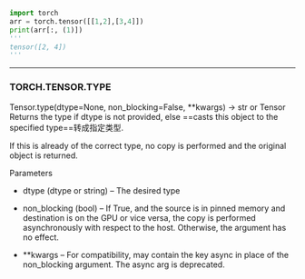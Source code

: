 
```python
import torch
arr = torch.tensor([[1,2],[3,4]])
print(arr[:, (1)])
'''
tensor([2, 4])
'''
```

--- 
### TORCH.TENSOR.TYPE
Tensor.type(dtype=None, non_blocking=False, **kwargs) → str or Tensor
Returns the type if dtype is not provided, else ==casts this object to the specified type==转成指定类型.

If this is already of the correct type, no copy is performed and the original object is returned.

Parameters
- dtype (dtype or string) – The desired type

- non_blocking (bool) – If True, and the source is in pinned memory and destination is on the GPU or vice versa, the copy is performed asynchronously with respect to the host. Otherwise, the argument has no effect.

- **kwargs – For compatibility, may contain the key async in place of the non_blocking argument. The async arg is deprecated.

